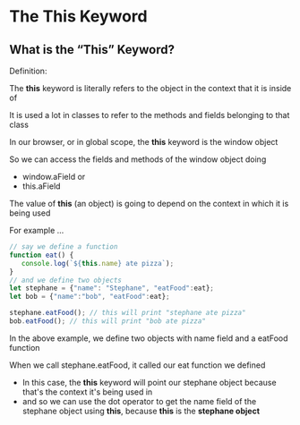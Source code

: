 # The This Keyword

## What is the “This” Keyword?

Definition: 

The **this** keyword is literally refers to the object in the context that it is inside of

It is used a lot in classes to refer to the methods and fields belonging to that class

In our browser, or in global scope, the **this** keyword is the window object

So we can access the fields and methods of the window object doing

- window.aField or
- this.aField

 The value of **this** (an object) is going to depend on the context in which it is being used

For example …

```jsx
// say we define a function 
function eat() {
   console.log(`${this.name} ate pizza`);
}
// and we define two objects
let stephane = {"name": "Stephane", "eatFood":eat};
let bob = {"name":"bob", "eatFood":eat};

stephane.eatFood(); // this will print "stephane ate pizza"
bob.eatFood(); // this will print "bob ate pizza"
```

In the above example, we define two objects with name field and a eatFood function

When we call stephane.eatFood, it called our eat function we defined

- In this case, the **this** keyword will point our stephane object because that's the context it's being used in
- and so we can use the dot operator to get the name field of the stephane object using **this**, because **this** is the **stephane object**

